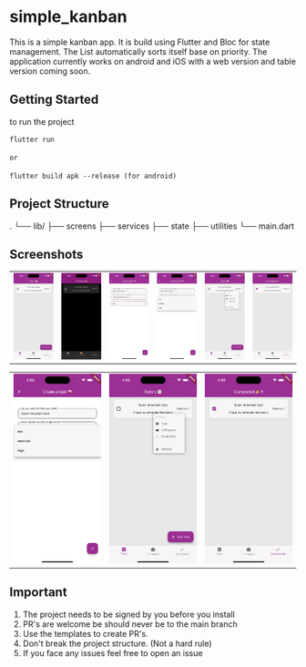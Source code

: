 # simple_kanban

This is a simple kanban app. It is build using Flutter and Bloc for state management.
The List automatically sorts itself base on priority. The application currently works
on android and iOS with a web version and table version coming soon.

## Getting Started

to run the project

```
flutter run

or

flutter build apk --release (for android)
```

## Project Structure

.
└── lib/
├── screens
├── services
├── state
├── utilities
└── main.dart

## Screenshots

<table>
  <tr>
    <td><img src="screen_shots/to_do_screen.png" width="200"/></td>
    <td><img src="screen_shots/in_progress.png" width="200"/></td>
    <td><img src="screen_shots/create_task.png" width="200"/></td>
    <td><img src="screen_shots/create_task_priority_drop_down.png" width="200"/></td>
    <td><img src="screen_shots/context_menu.png" width="200"/></td>
    <td><img src="screen_shots/completed.png" width="200"/></td>
  </tr>
</table>

<table>
  <tr>
    <td><img src="screen_shots/create_task_priority_drop_down.png" width="200"/></td>
    <td><img src="screen_shots/context_menu.png" width="200"/></td>
    <td><img src="screen_shots/completed.png" width="200"/></td>
  </tr>
</table>

## Important

1. The project needs to be signed by you before you install
2. PR's are welcome be should never be to the main branch
3. Use the templates to create PR's.
4. Don't break the project structure. (Not a hard rule)
5. If you face any issues feel free to open an issue
